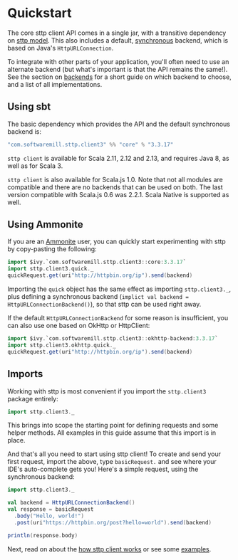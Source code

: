 # Quickstart

The core sttp client API comes in a single jar, with a transitive dependency on [sttp model](https://github.com/softwaremill/sttp-model). This also includes a default, [synchronous](backends/synchronous.md) backend, which is based on Java's `HttpURLConnection`. 

To integrate with other parts of your application, you'll often need to use an alternate backend (but what's important is that the API remains the same!). See the section on [backends](backends/summary.md) for a short guide on which backend to choose, and a list of all implementations.

## Using sbt

The basic dependency which provides the API and the default synchronous backend is:

```scala
"com.softwaremill.sttp.client3" %% "core" % "3.3.17"
```

`sttp client` is available for Scala 2.11, 2.12 and 2.13, and requires Java 8, as well as for Scala 3.

`sttp client` is also available for Scala.js 1.0. Note that not all modules are compatible and there are no backends that can be used on both. The last version compatible with Scala.js 0.6 was 2.2.1. Scala Native is supported as well.

## Using Ammonite

If you are an [Ammonite](https://ammonite.io) user, you can quickly start experimenting with sttp by copy-pasting the following:

```scala
import $ivy.`com.softwaremill.sttp.client3::core:3.3.17`
import sttp.client3.quick._
quickRequest.get(uri"http://httpbin.org/ip").send(backend)
```

Importing the `quick` object has the same effect as importing `sttp.client3._`, plus defining a synchronous backend (`implict val backend = HttpURLConnectionBackend()`), so that sttp can be used right away.

If the default `HttpURLConnectionBackend` for some reason is insufficient, you can also use one based on OkHttp or HttpClient:

```scala
import $ivy.`com.softwaremill.sttp.client3::okhttp-backend:3.3.17`
import sttp.client3.okhttp.quick._
quickRequest.get(uri"http://httpbin.org/ip").send(backend)
```

## Imports

Working with sttp is most convenient if you import the `sttp.client3` package entirely:

```scala
import sttp.client3._
```

This brings into scope the starting point for defining requests and some helper methods. All examples in this guide assume that this import is in place.

And that's all you need to start using sttp client! To create and send your first request, import the above, type `basicRequest.` and see where your IDE's auto-complete gets you! Here's a simple request, using the synchronous backend:

```scala
import sttp.client3._

val backend = HttpURLConnectionBackend()
val response = basicRequest
  .body("Hello, world!")  
  .post(uri"https://httpbin.org/post?hello=world").send(backend)

println(response.body)            
```

Next, read on about the [how sttp client works](how.md) or see some [examples](examples.md).
